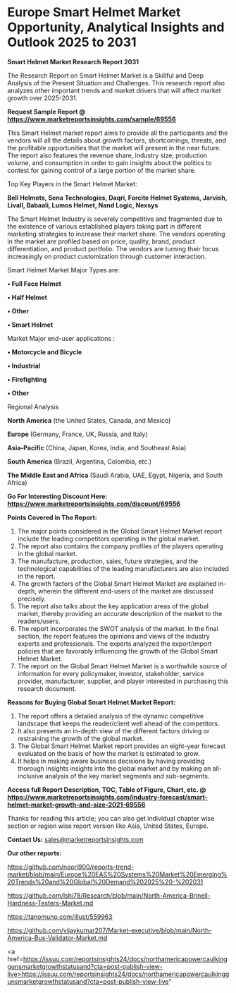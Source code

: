 # Europe Smart Helmet Market Opportunity, Analytical Insights and Outlook 2025 to 2031

<strong>Smart Helmet Market Research Report 2031</strong>

The Research Report on Smart Helmet Market is a Skillful and Deep Analysis of the Present Situation and Challenges. This research report also analyzes other important trends and market drivers that will affect market growth over 2025-2031.

<strong>Request Sample Report @ <a href=https://www.marketreportsinsights.com/sample/69556>https://www.marketreportsinsights.com/sample/69556</a></strong>

This Smart Helmet market report aims to provide all the participants and the vendors will all the details about growth factors, shortcomings, threats, and the profitable opportunities that the market will present in the near future. The report also features the revenue share, industry size, production volume, and consumption in order to gain insights about the politics to contest for gaining control of a large portion of the market share.

Top Key Players in the Smart Helmet Market:

<strong>Bell Helmets, Sena Technologies, Daqri, Forcite Helmet Systems, Jarvish, Livall, Babaali, Lumos Helmet, Nand Logic, Nexsys</strong>

The Smart Helmet Industry is severely competitive and fragmented due to the existence of various established players taking part in different marketing strategies to increase their market share. The vendors operating in the market are profiled based on price, quality, brand, product differentiation, and product portfolio. The vendors are turning their focus increasingly on product customization through customer interaction.

Smart Helmet Market Major Types are:

<strong>• Full Face Helmet

• Half Helmet

• Other

• Smart Helmet</strong>

Market Major end-user applications :

<strong>• Motorcycle and Bicycle

• Industrial

• Firefighting

• Other</strong>

Regional Analysis

</u><strong><b>North America</b></strong> (the United States, Canada, and Mexico)

<strong><b>Europe </b></strong>(Germany, France, UK, Russia, and Italy)

<strong><b>Asia-Pacific</b></strong> (China, Japan, Korea, India, and Southeast Asia)

<strong><b>South America</b></strong> (Brazil, Argentina, Colombia, etc.)

<strong><b>The Middle East and Africa</b></strong> (Saudi Arabia, UAE, Egypt, Nigeria, and South Africa)

<strong>Go For Interesting Discount Here: <a href=https://www.marketreportsinsights.com/discount/69556>https://www.marketreportsinsights.com/discount/69556</a></strong>

<strong>Points Covered in The Report:</strong>
<ol>
  <li>The major points considered in the Global Smart Helmet Market report include the leading competitors operating in the global market.</li>
  <li>The report also contains the company profiles of the players operating in the global market.</li>
  <li>The manufacture, production, sales, future strategies, and the technological capabilities of the leading manufacturers are also included in the report.</li>
  <li>The growth factors of the Global Smart Helmet Market are explained in-depth, wherein the different end-users of the market are discussed precisely.</li>
  <li>The report also talks about the key application areas of the global market, thereby providing an accurate description of the market to the readers/users.</li>
  <li>The report incorporates the SWOT analysis of the market. In the final section, the report features the opinions and views of the industry experts and professionals. The experts analyzed the export/import policies that are favorably influencing the growth of the Global Smart Helmet Market.</li>
  <li>The report on the Global Smart Helmet Market is a worthwhile source of information for every policymaker, investor, stakeholder, service provider, manufacturer, supplier, and player interested in purchasing this research document.</li>
</ol>
<strong>Reasons for Buying Global Smart Helmet Market Report:</strong>

<ol>
  <li>The report offers a detailed analysis of the dynamic competitive landscape that keeps the reader/client well ahead of the competitors.</li>
  <li>It also presents an in-depth view of the different factors driving or restraining the growth of the global market.</li>
  <li>The Global Smart Helmet Market report provides an eight-year forecast evaluated on the basis of how the market is estimated to grow.</li>
  <li>It helps in making aware business decisions by having providing thorough insights insights into the global market and by making an all-inclusive analysis of the key market segments and sub-segments.</li>
</ol>
<strong>Access full Report Description, TOC, Table of Figure, Chart, etc. @ <a href=https://www.marketreportsinsights.com/industry-forecast/smart-helmet-market-growth-and-size-2021-69556>https://www.marketreportsinsights.com/industry-forecast/smart-helmet-market-growth-and-size-2021-69556</a></strong>


Thanks for reading this article; you can also get individual chapter wise section or region wise report version like Asia, United States, Europe.

<strong>Contact Us:</strong>
sales@marketreportsinsights.com

<strong>Our other reports:</strong>

<a href=https://github.com/noori900/reports-trend-market/blob/main/Europe%20EAS%20Systems%20Market%20Emerging%20Trends%20and%20Global%20Demand%202025%20-%202031>https://github.com/noori900/reports-trend-market/blob/main/Europe%20EAS%20Systems%20Market%20Emerging%20Trends%20and%20Global%20Demand%202025%20-%202031</a>

<a href=https://github.com/Ishi78/Research/blob/main/North-America-Brinell-Hardness-Testers-Market.md>https://github.com/Ishi78/Research/blob/main/North-America-Brinell-Hardness-Testers-Market.md</a>

<a href=https://tanomuno.com/illust/559963>https://tanomuno.com/illust/559963</a>

<a href=https://github.com/vijaykumar207/Market-executive/blob/main/North-America-Bus-Validator-Market.md>https://github.com/vijaykumar207/Market-executive/blob/main/North-America-Bus-Validator-Market.md</a>

<a href=https://issuu.com/reportsinsights24/docs/northamericapowercaulkinggunsmarketgrowthstatusand?cta=post-publish-view-live>https://issuu.com/reportsinsights24/docs/northamericapowercaulkinggunsmarketgrowthstatusand?cta=post-publish-view-live</a>"
